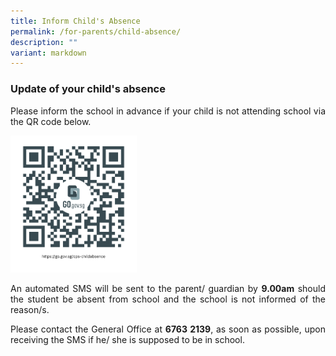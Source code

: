 ```yaml
---
title: Inform Child's Absence
permalink: /for-parents/child-absence/
description: ""
variant: markdown
---
```

<p></p><h3><b>Update of your child's absence</b></h3>
<p style="text-align:justify">Please inform the school in advance if your child is not attending  school via  the QR code below.


<a href="https://go.gov.sg/cps-childabsence" target="_blank" rel="noopener noreferrer"><img style="width:40%" src="/images/cps_childabsence.png">
	</a>	

</p><p style="text-align:justify">An automated SMS will be sent to the parent/ guardian by <b>9.00am</b> should the student be absent from school and the school is not informed of the reason/s.
	
</p><p style="text-align:justify">Please contact the General Office at <b>6763 2139</b>, as soon as possible, upon receiving the SMS if he/ she is supposed to be in school.</p>